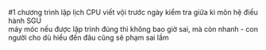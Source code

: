 #1 chương trình lập lịch CPU viết vội trước ngày kiểm tra giữa kì môn hệ điều hành SGU
<br/>
máy móc nếu được lập trình đúng thì không bao giờ sai, mà còn nhanh - con người cho dù hiểu đến đâu cũng sẽ phạm sai lầm
